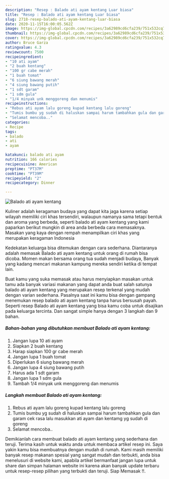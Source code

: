```yaml
---
description: "Resep : Balado ati ayam kentang Luar biasa"
title: "Resep : Balado ati ayam kentang Luar biasa"
slug: 2718-resep-balado-ati-ayam-kentang-luar-biasa
date: 2020-11-15T16:00:05.562Z
image: https://img-global.cpcdn.com/recipes/3a62989cd6cfa239/751x532cq70/balado-ati-ayam-kentang-foto-resep-utama.jpg
thumbnail: https://img-global.cpcdn.com/recipes/3a62989cd6cfa239/751x532cq70/balado-ati-ayam-kentang-foto-resep-utama.jpg
cover: https://img-global.cpcdn.com/recipes/3a62989cd6cfa239/751x532cq70/balado-ati-ayam-kentang-foto-resep-utama.jpg
author: Bruce Garza
ratingvalue: 4.3
reviewcount: 7500
recipeingredient:
- "10 ati ayam"
- "2 buah kentang"
- "100 gr cabe merah"
- "1 buah tomat"
- "6 siung bawang merah"
- "4 siung bawang putih"
- "1 sdt garam"
- "1 sdm gula"
- "1/4 minyak unk menggoreng dan menumis"
recipeinstructions:
- "Rebus ati ayam lalu goreng kupad kentang lalu goreng"
- "Tumis bumbu yg sudah di haluskan sampai harum tambahkan gula dan garam cek rasa lalu masukkan ati ayam dan kentamg yg sudah di goreng"
- "Selamat mencoba.."
categories:
- Recipe
tags:
- balado
- ati
- ayam

katakunci: balado ati ayam 
nutrition: 166 calories
recipecuisine: American
preptime: "PT37M"
cooktime: "PT39M"
recipeyield: "2"
recipecategory: Dinner

---
```



![Balado ati ayam kentang](https://img-global.cpcdn.com/recipes/3a62989cd6cfa239/751x532cq70/balado-ati-ayam-kentang-foto-resep-utama.jpg)

Kuliner adalah keragaman budaya yang dapat kita jaga karena setiap wilayah memiliki ciri khas tersendiri, walaupun namanya sama tetapi bentuk dan aroma yang berbeda, seperti balado ati ayam kentang yang kami paparkan berikut mungkin di area anda berbeda cara memasaknya. Masakan yang kaya dengan rempah menampilkan ciri khas yang merupakan keragaman Indonesia

Kedekatan keluarga bisa ditemukan dengan cara sederhana. Diantaranya adalah memasak Balado ati ayam kentang untuk orang di rumah bisa dicoba. Momen makan bersama orang tua sudah menjadi budaya, Banyak yang kadang mencari makanan kampung mereka sendiri ketika di tempat lain.



Buat kamu yang suka memasak atau harus menyiapkan masakan untuk tamu ada banyak variasi makanan yang dapat anda buat salah satunya balado ati ayam kentang yang merupakan resep terkenal yang mudah dengan varian sederhana. Pasalnya saat ini kamu bisa dengan gampang menemukan resep balado ati ayam kentang tanpa harus bersusah payah.
Seperti resep Balado ati ayam kentang yang bisa kamu coba untuk disajikan pada keluarga tercinta. Dan sangat simple hanya dengan 3 langkah dan 9 bahan.


<!--inarticleads1-->

##### Bahan-bahan yang dibutuhkan membuat Balado ati ayam kentang:

1. Jangan lupa 10 ati ayam
1. Siapkan 2 buah kentang
1. Harap siapkan 100 gr cabe merah
1. Jangan lupa 1 buah tomat
1. Diperlukan 6 siung bawang merah
1. Jangan lupa 4 siung bawang putih
1. Harus ada 1 sdt garam
1. Jangan lupa 1 sdm gula
1. Tambah 1/4 minyak unk menggoreng dan menumis




<!--inarticleads2-->

##### Langkah membuat  Balado ati ayam kentang:

1. Rebus ati ayam lalu goreng kupad kentang lalu goreng
1. Tumis bumbu yg sudah di haluskan sampai harum tambahkan gula dan garam cek rasa lalu masukkan ati ayam dan kentamg yg sudah di goreng
1. Selamat mencoba..




Demikianlah cara membuat balado ati ayam kentang yang sederhana dan teruji. Terima kasih untuk waktu anda untuk membaca artikel resep ini. Saya yakin kamu bisa membuatnya dengan mudah di rumah. Kami masih memiliki banyak resep makanan spesial yang sangat mudah dan terbukti, anda bisa menelusuri di website kami, apabila artikel bermanfaat jangan lupa untuk share dan simpan halaman website ini karena akan banyak update terbaru untuk resep-resep pilihan yang terbukti dan teruji. Siap Memasak !!. 
